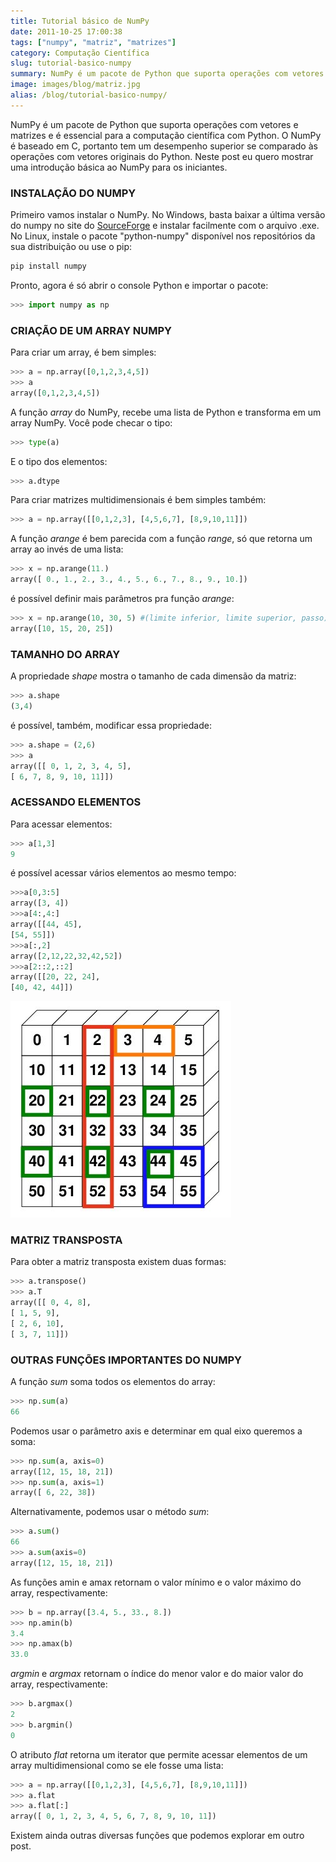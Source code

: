 ```yaml
---
title: Tutorial básico de NumPy
date: 2011-10-25 17:00:38
tags: ["numpy", "matriz", "matrizes"]
category: Computação Científica
slug: tutorial-basico-numpy
summary: NumPy é um pacote de Python que suporta operações com vetores e matrizes e é essencial para a computação científica com Python. O NumPy é baseado em C, portanto tem um desempenho superior se comparado às operações com vetores originais do Python. Neste post eu quero mostrar uma introdução básica ao NumPy para os iniciantes.
image: images/blog/matriz.jpg
alias: /blog/tutorial-basico-numpy/
---
```


NumPy é um pacote de Python que suporta operações com vetores e matrizes e é essencial para a computação científica com Python. O NumPy é baseado em C, portanto tem um desempenho superior se comparado às operações com vetores originais do Python. Neste post eu quero mostrar uma introdução básica ao NumPy para os iniciantes.

### INSTALAÇÃO DO NUMPY
Primeiro vamos instalar o NumPy. No Windows, basta baixar a última versão do numpy no site do [SourceForge][1] e instalar facilmente com o arquivo .exe. No Linux, instale o pacote "python-numpy" disponível nos repositórios da sua distribuição ou use o pip:

```python
pip install numpy
```

Pronto, agora é só abrir o console Python e importar o pacote:

```python
>>> import numpy as np
```

### CRIAÇÃO DE UM ARRAY NUMPY
Para criar um array, é bem simples:

```python
>>> a = np.array([0,1,2,3,4,5])
>>> a
array([0,1,2,3,4,5])
```

A função *array* do NumPy, recebe uma lista de Python e transforma em um array NumPy. Você pode checar o tipo:

```python
>>> type(a)
```

E o tipo dos elementos:

```python
>>> a.dtype
```

Para criar matrizes multidimensionais é bem simples também:

```python
>>> a = np.array([[0,1,2,3], [4,5,6,7], [8,9,10,11]])
```

A função *arange* é bem parecida com a função *range*, só que retorna um array ao invés de uma lista:

```python
>>> x = np.arange(11.)
array([ 0., 1., 2., 3., 4., 5., 6., 7., 8., 9., 10.])
```

é possível definir mais parâmetros pra função *arange*:

```python
>>> x = np.arange(10, 30, 5) #(limite inferior, limite superior, passo)
array([10, 15, 20, 25])
```

### TAMANHO DO ARRAY

A propriedade *shape* mostra o tamanho de cada dimensão da matriz:

```python
>>> a.shape
(3,4)
```

é possível, também, modificar essa propriedade:

```python
>>> a.shape = (2,6)
>>> a
array([[ 0, 1, 2, 3, 4, 5],
[ 6, 7, 8, 9, 10, 11]])
```

### ACESSANDO ELEMENTOS

Para acessar elementos:

```python
>>> a[1,3]
9
```

é possível acessar vários elementos ao mesmo tempo:

```python
>>>a[0,3:5]
array([3, 4])
>>>a[4:,4:]
array([[44, 45],
[54, 55]])
>>>a[:,2]
array([2,12,22,32,42,52])
>>>a[2::2,::2]
array([[20, 22, 24],
[40, 42, 44]])
```

![Matriz numpy](images/blog/matriz.jpg "Matriz numpy Fonte: SciPy 2011 - Jonathan Rocher")


### MATRIZ TRANSPOSTA

Para obter a matriz transposta existem duas formas:

```python
>>> a.transpose()
>>> a.T
array([[ 0, 4, 8],
[ 1, 5, 9],
[ 2, 6, 10],
[ 3, 7, 11]])
```

### OUTRAS FUNÇÕES IMPORTANTES DO NUMPY

A função *sum* soma todos os elementos do array:

```python
>>> np.sum(a)
66
```

Podemos usar o parâmetro axis e determinar em qual eixo queremos a soma:

```python
>>> np.sum(a, axis=0)
array([12, 15, 18, 21])
>>> np.sum(a, axis=1)
array([ 6, 22, 38])
```

Alternativamente, podemos usar o método *sum*:

```python
>>> a.sum()
66
>>> a.sum(axis=0)
array([12, 15, 18, 21])
```

As funções amin e amax retornam o valor mínimo e o valor máximo do array, respectivamente:

```python
>>> b = np.array([3.4, 5., 33., 8.])
>>> np.amin(b)
3.4
>>> np.amax(b)
33.0
```

*argmin* e *argmax* retornam o índice do menor valor e do maior valor do array, respectivamente:

```python
>>> b.argmax()
2
>>> b.argmin()
0
```

O atributo *flat* retorna um iterator que permite acessar elementos de um array multidimensional como se ele fosse uma lista:

```python
>>> a = np.array([[0,1,2,3], [4,5,6,7], [8,9,10,11]])
>>> a.flat
>>> a.flat[:]
array([ 0, 1, 2, 3, 4, 5, 6, 7, 8, 9, 10, 11])
```

Existem ainda outras diversas funções que podemos explorar em outro post.


  [1]: http://sourceforge.net/projects/numpy/files/NumPy/
